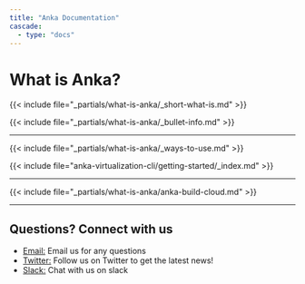 ```yaml
---
title: "Anka Documentation"
cascade:
  - type: "docs"
---
```


# What is Anka?

{{< include file="_partials/what-is-anka/_short-what-is.md" >}}

{{< include file="_partials/what-is-anka/_bullet-info.md" >}}

---

{{< include file="_partials/what-is-anka/_ways-to-use.md" >}}

{{< include file="anka-virtualization-cli/getting-started/_index.md" >}}

---

{{< include file="_partials/what-is-anka/anka-build-cloud.md" >}}

---

## Questions? Connect with us

<ul>
<li title=Email>
<a target=_blank rel=noopener href=mailto:support@veertu.com><i class="fa fa-envelope"></i> Email:</a> Email us for any questions
</li>
<li title=Twitter>
<a target=_blank rel=noopener href=https://twitter.com/veertu_labs><i class="fab fa-twitter"></i> Twitter:</a> Follow us on Twitter to get the latest news!
</li>
<li title=Slack>
<a target=_blank rel=noopener href=https://slack.veertu.com/><i class="fab fa-slack"></i> Slack:</a> Chat with us on slack
</li>
</ul>
</div>
